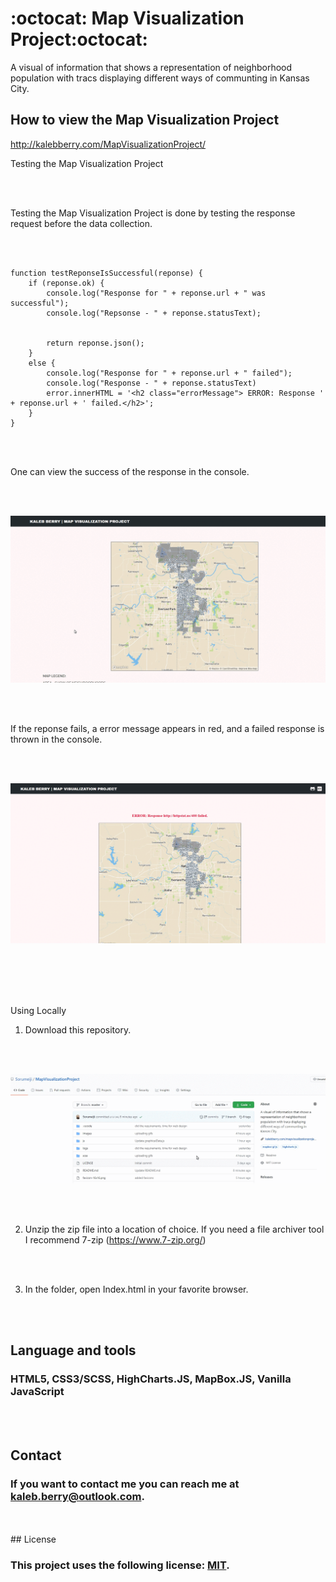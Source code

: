 # :octocat: Map Visualization Project:octocat:

A visual of information that shows a representation of neighborhood population with tracs displaying different ways of communting in Kansas City.


## How to view the Map Visualization Project

<http://kalebberry.com/MapVisualizationProject/>


Testing the Map Visualization Project

<br>
<br>

Testing the Map Visualization Project is done by testing the
response request before the data collection.

<br>
<br>

```
function testReponseIsSuccessful(reponse) {
    if (reponse.ok) {
        console.log("Response for " + reponse.url + " was successful");
        console.log("Repsonse - " + reponse.statusText);


        return reponse.json();
    }
    else {
        console.log("Response for " + reponse.url + " failed");
        console.log("Response - " + reponse.statusText)
        error.innerHTML = '<h2 class="errorMessage"> ERROR: Response ' + reponse.url + ' failed.</h2>';
    }
}
```

<br>
<br>


One can view the success of the response in the console. 

<br>
<br>

![image](https://raw.githubusercontent.com/Sorumeiji/MapVisualizationProject/master/images/NrSqIRx7Ie.gif)

<br>
<br>

If the reponse fails, a error message appears in red, and a failed response is thrown in the console.

<br>
<br>

![image](https://raw.githubusercontent.com/Sorumeiji/MapVisualizationProject/master/images/DSxCHBWnv6.gif)


<br>
<br>
<br>
<br>

Using Locally

1. Download this repository.

<br>
<br>

![image](https://raw.githubusercontent.com/Sorumeiji/MapVisualizationProject/master/images/fc56THwJbH.gif)

<br>
<br>

2. Unzip the zip file into a location of choice. If you need a file archiver tool
   I recommend 7-zip (https://www.7-zip.org/)

<br>
<br>

3. In the folder, open Index.html in your favorite browser.

<br>
<br>

## Language and tools


### HTML5, CSS3/SCSS, HighCharts.JS, MapBox.JS, Vanilla JavaScript

<br>
<br>

## Contact

### If you want to contact me you can reach me at <kaleb.berry@outlook.com>.
<br>
<br>
## License

### This project uses the following license: [MIT](https://opensource.org/licenses/MIT).
<br>
<br>
